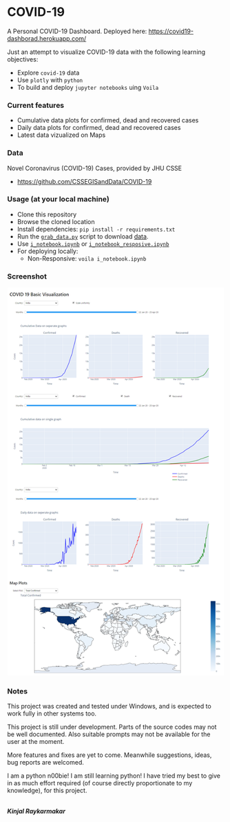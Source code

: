 # COVID-19
A Personal COVID-19 Dashboard. Deployed here:
https://covid19-dashborad.herokuapp.com/

Just an attempt to visualize COVID-19 data with the following learning objectives:
- Explore ````covid-19```` data
- Use ````plotly```` with ````python````
- To build and deploy ````jupyter notebooks```` uing ````Voila````

### Current features
- Cumulative data plots for confirmed, dead and recovered cases
- Daily data plots for confirmed, dead and recovered cases
- Latest data vizualized on Maps

### Data
Novel Coronavirus (COVID-19) Cases, provided by JHU CSSE
- https://github.com/CSSEGISandData/COVID-19

### Usage (at your local machine)
* Clone this repository
* Browse the cloned location
* Install dependencies: ````pip install -r requirements.txt````
* Run the [````grab_data.py````](grab_data.py) script to download [data](data).
* Use [````i_notebook.ipynb````](i_notebook.ipynb) or [````i_notebook_resposive.ipynb````](i_notebook_resposive.ipynb)
* For deploying locally:
  - Non-Responsive: ````voila i_notebook.ipynb````

### Screenshot
![ss](readme-data/ss.png)

### Notes
This project was created and tested under Windows, and is expected to work fully in other systems too.

This project is still under development. Parts of the source codes may not be well documented.
Also suitable prompts may not be available for the user at the moment.

More features and fixes are yet to come. Meanwhile suggestions, ideas, bug reports are welcomed.

I am a python n00bie! I am still learning python! I have tried my best to give in as much effort required (of course directly proportionate to my knowledge), for this project.

<br>***Kinjal Raykarmakar***
